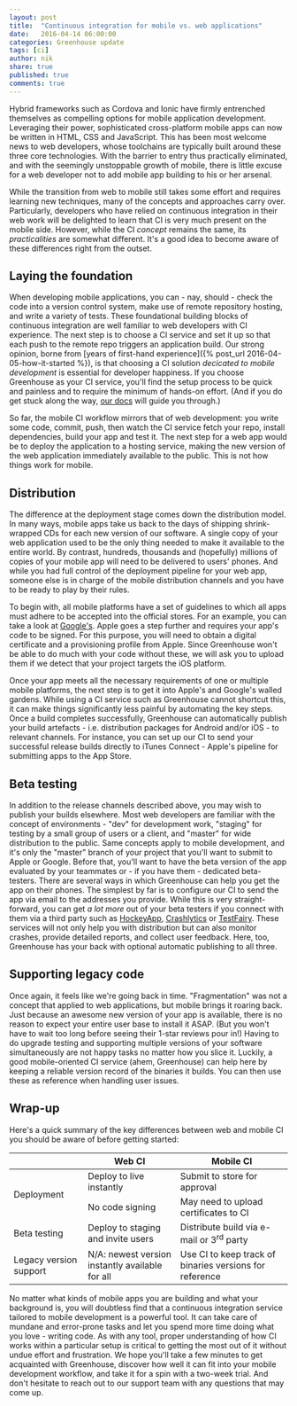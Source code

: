 ```yaml
---
layout: post
title:  "Continuous integration for mobile vs. web applications"
date:   2016-04-14 06:00:00
categories: Greenhouse update
tags: [ci]
author: nik
share: true
published: true
comments: true
---
```


Hybrid frameworks such as Cordova and Ionic have firmly entrenched themselves as
compelling options for mobile application development. Leveraging their power,
sophisticated cross-platform mobile apps can now be written in HTML, CSS and
JavaScript. This has been most welcome news to web developers, whose toolchains
are typically built around these three core technologies. With the barrier to
entry thus practically eliminated, and with the seemingly unstoppable growth of
mobile, there is little excuse for a web developer not to add mobile app
building to his or her arsenal.

While the transition from web to mobile still takes some effort and requires learning
new techniques, many of the concepts and approaches carry over. Particularly,
developers who have relied on continuous integration in their web work will be
delighted to learn that CI is very much present on the mobile side.  However,
while the CI _concept_ remains the same, its _practicalities_ are somewhat
different. It's a good idea to become aware of these differences right from
the outset.

<!--more-->

## Laying the foundation

When developing mobile applications, you can - nay, should - check the code into
a version control system, make use of remote repository hosting, and write a
variety of tests. These foundational building blocks of
continuous integration are well familiar to web developers with CI experience. The next step
is to choose a CI service and set it up so that each push to the remote repo
triggers an application build. Our strong opinion, borne from [years of first-hand
experience]({% post_url 2016-04-05-how-it-started %}), is that choosing a CI
solution _decicated to mobile development_ is essential for developer happiness.
If you choose Greenhouse as your CI service, you'll find the setup process to be
quick and painless and to require the minimum of hands-on effort. (And if you do
get stuck along the way, [our docs](http://docs.greenhouseci.com/docs) will
guide you through.)

So far, the mobile CI workflow mirrors that of web development: you write some code,
commit, push, then watch the CI service fetch your repo, install dependencies,
build your app and test it. The next step for a web app would be to deploy the
application to a hosting service, making the new version of the web
application immediately available to the public. This is not how things work for
mobile.

## Distribution

The difference at the deployment stage comes down the distribution model. In
many ways, mobile apps take us back to the days of shipping shrink-wrapped CDs
for each new version of our software. A single copy of your web application used
to be the only thing needed to make it available to the entire world. By
contrast, hundreds, thousands and (hopefully) millions of copies of
your mobile app will need to be delivered to users' phones. And while you had
full control of the deployment pipeline for your web app, someone else is in
charge of the mobile distribution channels and you have to be ready to play by their rules.

To begin with, all mobile platforms have a set of guidelines to which all apps
must adhere to be accepted into the official stores. For an example, you can take a
look at [Google's](http://developer.android.com/distribute/essentials/quality/core.html).
Apple goes a step further and requires your app's code to be signed. For this
purpose, you will need to obtain a digital certificate and a provisioning
profile from Apple. Since Greenhouse won't be able to do much with your code
without these, we will ask you to upload them if we detect that your project
targets the iOS platform.

Once your app meets all the necessary requirements of one or multiple mobile
platforms, the next step is to get it into Apple's and Google's walled gardens.
While using a CI service such as Greenhouse cannot shortcut this, it can make
things significantly less painful by automating the
key steps. Once a build completes successfully, Greenhouse can automatically
publish your build artefacts - i.e. distribution packages for Android and/or iOS - to
relevant channels. For instance, you can set up our CI to send your
successful release builds directly to iTunes Connect - Apple's pipeline for
submitting apps to the App Store.

## Beta testing

In addition to the release channels described above, you may wish to publish
your builds elsewhere. Most web developers are familiar with the concept of
environments - "dev" for development work, "staging" for testing by a small
group of users or a client, and "master" for wide distribution to the public.
Same concepts apply to mobile development, and it's only the "master" branch of
your project that you'll want to submit to Apple or Google. Before that, you'll
want to have the beta version of the app evaluated by your teammates or - if you
have them - dedicated beta-testers. There are several ways in which Greenhouse
can help you get the app on their phones. The simplest by far is to configure
our CI to send the app via email to the addresses you provide. While this is
very straight-forward, you can get _a lot more_ out of your beta testers if you
connect with them via a third party such as [HockeyApp](http://hockeyapp.net/),
[Crashlytics](http://try.crashlytics.com/) or [TestFairy](http://testfairy.com/).
These services will not only help you with distribution but can also monitor
crashes, provide detailed reports, and collect user feedback. Here, too,
Greenhouse has your back with optional automatic publishing to all three.

## Supporting legacy code

Once again, it feels like we're going back in time. "Fragmentation" was not a concept that
applied to web applications, but mobile brings it roaring back. Just because an
awesome new version of your app is available, there is no reason to expect your entire user
base to install it ASAP. (But you won't have to wait too long before seeing
their 1-star reviews pour in!) Having to do upgrade testing and supporting multiple
versions of your software simultaneously are not happy tasks no matter how you
slice it. Luckily, a good mobile-oriented CI service (ahem, Greenhouse) can help
here by keeping a reliable version record of the binaries it builds. You can
then use these as reference when handling user issues.

## Wrap-up

Here's a quick summary of the key differences between web and mobile CI you
should be aware of before getting started:

<table class="table">
  <thead>
    <tr>
      <th></th>
      <th>Web CI</th>
      <th>Mobile CI</th>
    </tr>
  </thead>
  <tbody>
    <tr>
      <td rowspan="2">Deployment</td>
      <td>Deploy to live instantly</td>
      <td>Submit to store for approval</td>
    </tr>
    <tr>
      <td>No code signing</td>
      <td>May need to upload certificates to CI</td>
    </tr>
    <tr>
      <td>Beta testing</td>
      <td>Deploy to staging and invite users</td>
      <td>Distribute build via e-mail or 3<sup>rd</sup> party</td>
    </tr>
    <tr>
      <td>Legacy version support</td>
      <td>N/A: newest version instantly available for all</td>
      <td>Use CI to keep track of binaries versions for reference</td>
    </tr>
  </tbody>
</table>


No matter what kinds of mobile apps you are building and what your background
is, you will doubtless find that a continuous integration service tailored to
mobile development is a powerful tool. It can take care of mundane and error-prone
tasks and let you spend more time doing what you love - writing code. As with
any tool, proper understanding of how CI works within a particular setup is
critical to getting the most out of it without undue effort and frustration.
We hope you'll take a few minutes to get acquainted with Greenhouse, discover
how well it can fit into your mobile development workflow, and take it for a
spin with a two-week trial. And don't hesitate to reach out to our support team with
any questions that may come up.
